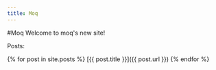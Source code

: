 ```yaml
---
title: Moq
---
```

#Moq
Welcome to moq's new site!

Posts:

{% for post in site.posts %}
[{{ post.title }}]({{ post.url }})
{% endfor %}